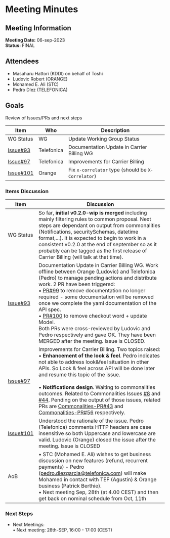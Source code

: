 # Meeting Minutes
## Meeting Information
**Meeting Date:** 06-sep-2023<br/>
**Status:** FINAL

## Attendees

- Masaharu Hattori (KDDI) on behalf of Toshi
- Ludovic Robert (ORANGE)
- Mohamed E. Ali (STC)
- Pedro Díez (TELEFONICA)


## Goals
Review of Issues/PRs and next steps</br>


Item | Who | Description
---- | ---- | ----
WG Status | WG | Update Working Group Status
[Issue#93](https://github.com/camaraproject/CarrierBillingCheckOut/issues/93) | Telefonica | Documentation Update in Carrier Billing WG
[Issue#97](https://github.com/camaraproject/CarrierBillingCheckOut/issues/97) | Telefonica | Improvements for Carrier Billing
[Issue#101](https://github.com/camaraproject/CarrierBillingCheckOut/issues/101) | Orange | Fix `x-correlator` type (should be `X-Correlator`)

### Items Discussion

Item | Discussion
---- | ---- 
WG Status | So far, **initial v0.2.0-wip is merged** including mainly filtering rules to common proposal. Next steps are dependant on output from commonalities (Notifications, securitySchemas, datetime format,...). It is expected to begin to work in a consistent v0.2.0 at the end of september so as it probably can be tagged as the first release of Carrier Billing (will talk at that time).
[Issue#93](https://github.com/camaraproject/CarrierBillingCheckOut/issues/93) | Documentation Update in Carrier Billing WG. Work offline between Orange (Ludovic) and Telefonica (Pedro) to manage pending actions and distribute work. 2 PR have been triggered:<br> • [PR#99](https://github.com/camaraproject/CarrierBillingCheckOut/pull/99) to remove documentation no longer required - some documentation will be removed once we complete the yaml documentation of the API spec.<br> • [PR#100](https://github.com/camaraproject/CarrierBillingCheckOut/pull/100) to remove checkout word + update Model.<br> Both PRs were cross-reviewed by Ludovic and Pedro respectively and gave OK. They have been MERGED after the meeting. Issue is CLOSED.
[Issue#97](https://github.com/camaraproject/CarrierBillingCheckOut/issues/97) | Improvements for Carrier Billing. Two topics raised: <br> • **Enhancement of the look & feel**. Pedro indicates not able to address look&feel situation in other APIs. So Look & feel across API will be done later and resume this topic of the issue.<br><br> • **Notifications design**. Waiting to commonalities outcomes. Related to Commonalities Issues [#8](https://github.com/camaraproject/Commonalities/issues/8) and [#44](https://github.com/camaraproject/Commonalities/issues/44). Pending on the output of those issues, related PRs are [Commonalities-PR#43](https://github.com/camaraproject/Commonalities/pull/43) and [Commonalities-PR#56](https://github.com/camaraproject/Commonalities/pull/56) respectively.
[Issue#101](https://github.com/camaraproject/CarrierBillingCheckOut/issues/101) | Understood the rationale of the issue. Pedro (Telefonica) comments HTTP headers are case insensitive so both Uppercase and lowercase are valid. Ludovic (Orange) closed the issue after the meeting. Issue is CLOSED
AoB | • STC (Mohamed E. Ali) wishes to get business discussion on new features (refund, recurrent payments) - Pedro (pedro.diezgarcia@telefonica.com) will make Mohamed in contact with TEF (Agustin) & Orange business (Patrick Berthie).<br>• Next meeting Sep, 28th (at 4.00 CEST) and then get back on nominal schedule from Oct, 11th

### Next Steps
- Next Meetings:<br/>
	• Next meeting: 28th-SEP, 16:00 - 17:00 (CEST)<br/>
